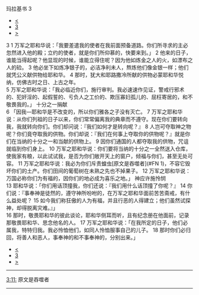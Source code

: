 ﻿





 玛拉基书 3




* [<](bible/MAL02.md)
* [3](bible/MAL.md)
* [>](bible/MAL04.md)



 
3 
1 万军之耶和华说：「我要差遣我的使者在我前面预备道路。你们所寻求的主必忽然进入他的殿；立约的使者，就是你们所仰慕的，快要来到。」 
2 他来的日子，谁能当得起呢？他显现的时候，谁能立得住呢？因为他如炼金之人的火，如漂布之人的硷。 
3 他必坐下如炼净银子的，必洁净利未人，熬炼他们像金银一样；他们就凭公义献供物给耶和华。 
4 那时，犹大和耶路撒冷所献的供物必蒙耶和华悦纳，仿佛古时之日、上古之年。  
5 万军之耶和华说：「我必临近你们，施行审判。我必速速作见证，警戒行邪术的、犯奸淫的、起假誓的、亏负人之工价的、欺压寡妇孤儿的、屈枉寄居的，和不敬畏我的。」 十分之一捐献  
6 「因我—耶和华是不改变的，所以你们雅各之子没有灭亡。 
7 万军之耶和华说：从你们列祖的日子以来，你们常常偏离我的典章而不遵守。现在你们要转向我，我就转向你们。你们却问说：『我们如何才是转向呢？』 
8 人岂可夺取神之物呢？你们竟夺取我的供物。你们却说：『我们在何事上夺取你的供物呢？』就是你们在当纳的十分之一和当献的供物上。 
9 因你们通国的人都夺取我的供物，咒诅就临到你们身上。 
10 万军之耶和华说：你们要将当纳的十分之一全然送入仓库，使我家有粮，以此试试我，是否为你们敞开天上的窗户，倾福与你们，甚至无处可容。 
11 万军之耶和华说：我必为你们斥责蝗虫[原文是吞噬者](#FN
1)，不容它毁坏你们的土产。你们田间的葡萄树在未熟之先也不掉果子。 
12 万军之耶和华说：万国必称你们为有福的，因你们的地必成为喜乐之地。」 神应许施怜悯  
13 耶和华说：「你们用话顶撞我，你们还说：『我们用什么话顶撞了你呢？』 
14 你们说：『事奉神是徒然的，遵守神所吩咐的，在万军之耶和华面前苦苦斋戒，有什么益处呢？ 
15 如今我们称狂傲的人为有福，并且行恶的人得建立；他们虽然试探神，却得脱离灾难。』」  
16 那时，敬畏耶和华的彼此谈论，耶和华侧耳而听，且有纪念册在他面前，记录那敬畏耶和华、思念他名的人。 
17 万军之耶和华说：「在我所定的日子，他们必属我，特特归我。我必怜恤他们，如同人怜恤服事自己的儿子。 
18 那时你们必归回，将善人和恶人，事奉神的和不事奉神的，分别出来。」 
* [<](bible/MAL02.md)
* [3](bible/MAL.md)
* [>](bible/MAL04.md)





---


[3:11:](#V11)
原文是吞噬者




---










